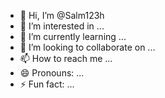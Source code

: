 - 👋 Hi, I’m @Salm123h
- 👀 I’m interested in ...
- 🌱 I’m currently learning ...
- 💞️ I’m looking to collaborate on ...
- 📫 How to reach me ...
- 😄 Pronouns: ...
- ⚡ Fun fact: ...

<!---
Salm123h/Salm123h is a ✨ special ✨ repository because its `README.md` (this file) appears on your GitHub profile.
You can click the Preview link to take a look at your changes.
--->
